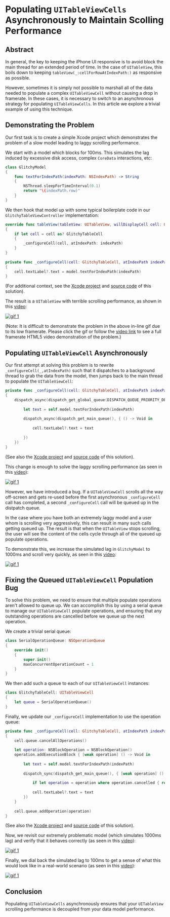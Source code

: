# Populating `UITableViewCells` Asynchronously to Maintain Scolling Performance

## Abstract

In general, the key to keeping the iPhone UI responsive is to avoid block the main thread for an extended period of time.  In the case of `UITableView`, this boils down to keeping `tableView(_:cellForRowAtIndexPath:)` as responsive as possible.

However, sometimes it is simply not possible to marshall all of the data needed to populate a complex `UITableViewCell` without causing a drop in framerate.  In these cases, it is necessary to switch to an asynchronous strategy for populating `UITableViewCells`.  In this article we explore a trivial example of using this technique.

## Demonstrating the Problem

Our first task is to create a simple Xcode project which demonstrates the problem of a slow model leading to laggy scrolling performance.

We start with a model which blocks for 100ms.  This simulates the lag induced by excessive disk access, complex `CoreData` interactions, etc:

```Swift
class GlitchyModel
{
    func textForIndexPath(indexPath: NSIndexPath) -> String
    {
        NSThread.sleepForTimeInterval(0.1)
        return "\(indexPath.row)"
    }
}
```

We then hook that model up with some typical boilerplate code in our `GlitchyTableViewController` implementation:

```Swift
override func tableView(tableView: UITableView, willDisplayCell cell: UITableViewCell, forRowAtIndexPath indexPath: NSIndexPath)
{
    if let cell = cell as? GlitchyTableCell
    {
        _configureCell(cell, atIndexPath: indexPath)
    }
}
    
private func _configureCell(cell: GlitchyTableCell, atIndexPath indexPath: NSIndexPath)
{
    cell.textLabel?.text = model.textForIndexPath(indexPath)
}
```

(For additional context, see the [Xcode project](https://github.com/pepaslabs/GlitchyTable/tree/master/1%20The%20Problem/GlitchyTable) and [source code](https://github.com/pepaslabs/GlitchyTable/blob/master/1%20The%20Problem/GlitchyTable/GlitchyTable/GlitchyTableViewController.swift) of this solution).

The result is a `UITableView` with terrible scrolling performance, as shown in this [video](http://gfycat.com/ImpassionedBoilingCoyote):

[![gif 1](http://zippy.gfycat.com/ImpassionedBoilingCoyote.gif)](http://gfycat.com/ImpassionedBoilingCoyote)

(Note: It is difficult to demonstrate the problem in the above in-line gif due to its low framerate.  Please click the gif or follow the [video link](http://gfycat.com/ImpassionedBoilingCoyote) to see a full framerate HTML5 video demonstration of the problem.)

## Populating `UITableViewCell` Asynchronously

Our first attempt at solving this problem is to rewrite `_configureCell(_,atIndexPath)` such that it dispatches to a background thread to grab the data from the model, then jumps back to the main thread to populate the `UITableViewCell`:

```Swift
private func _configureCell(cell: GlitchyTableCell, atIndexPath indexPath: NSIndexPath)
{
    dispatch_async(dispatch_get_global_queue(DISPATCH_QUEUE_PRIORITY_DEFAULT, 0), { () -> Void in
        
        let text = self.model.textForIndexPath(indexPath)
        
        dispatch_async(dispatch_get_main_queue(), { () -> Void in
            
            cell.textLabel?.text = text
            
        })
    })
}
```

(See also the [Xcode project](https://github.com/pepaslabs/GlitchyTable/tree/master/2%20Buggy%20Solution/GlitchyTable) and [source code](https://github.com/pepaslabs/GlitchyTable/blob/master/2%20Buggy%20Solution/GlitchyTable/GlitchyTable/GlitchyTableViewController.swift) of this solution).

This change is enough to solve the laggy scrolling performance (as seen in this [video](http://gfycat.com/OnlyAmusingCardinal)):

[![gif 1](http://zippy.gfycat.com/OnlyAmusingCardinal.gif)](http://gfycat.com/OnlyAmusingCardinal)

However, we have introduced a bug.  If a `UITableViewCell` scrolls all the way off-screen and gets re-used before the first asynchronous `_configureCell` call has completed, a second `_configureCell` call will be queued up in the distpatch queue.

In the case where you have both an extremely laggy model and a user whom is scrolling very aggressively, this can result in many such calls getting queued up.  The result is that when the `UITableView` stops scrolling, the user will see the content of the cells cycle through all of the queued up populate operations.

To demonstrate this, we increase the simulated lag in `GlitchyModel` to 1000ms and scroll very quickly, as seen in this [video](http://gfycat.com/PleasedConfusedBluejay):

[![gif 1](http://zippy.gfycat.com/PleasedConfusedBluejay.gif)](http://gfycat.com/PleasedConfusedBluejay)

## Fixing the Queued `UITableViewCell` Population Bug

To solve this problem, we need to ensure that multiple populate operations aren't allowed to queue up.  We can accomplish this by using a serial queue to manage our `UITableViewCell` populate operations, and ensuring that any outstanding operations are cancelled before we queue up the next operation.

We create a trivial serial queue:

```Swift
class SerialOperationQueue: NSOperationQueue
{
    override init()
    {
        super.init()
        maxConcurrentOperationCount = 1
    }
}
```

We then add such a queue to each of our `UITableViewCell` instances:

```Swift
class GlitchyTableCell: UITableViewCell
{
    let queue = SerialOperationQueue()
}
```

Finally, we update our `_configureCell` implementation to use the operation queue:

```Swift
private func _configureCell(cell: GlitchyTableCell, atIndexPath indexPath: NSIndexPath)
{
    cell.queue.cancelAllOperations()
    
    let operation: NSBlockOperation = NSBlockOperation()
    operation.addExecutionBlock { [weak operation] () -> Void in
        
        let text = self.model.textForIndexPath(indexPath)
        
        dispatch_sync(dispatch_get_main_queue(), { [weak operation] () -> Void in
            
            if let operation = operation where operation.cancelled { return }
            
            cell.textLabel?.text = text
        })
    }
    
    cell.queue.addOperation(operation)
}
```

(See also the [Xcode project](https://github.com/pepaslabs/GlitchyTable/tree/master/3%20Correct%20Solution/GlitchyTable) and [source code](https://github.com/pepaslabs/GlitchyTable/blob/master/3%20Correct%20Solution/GlitchyTable/GlitchyTable/GlitchyTableViewController.swift) of this solution).

Now, we revisit our extremely problematic model (which simulates 1000ms lag) and verify that it behaves correctly (as seen in this [video](http://gfycat.com/LameComfortableGordonsetter)):

[![gif 1](http://zippy.gfycat.com/LameComfortableGordonsetter.gif)](http://gfycat.com/LameComfortableGordonsetter)

Finally, we dial back the simulated lag to 100ms to get a sense of what this would look like in a real-world scenario (as seen in this [video](http://gfycat.com/HeavyEmbellishedIceblueredtopzebra)):

[![gif 1](http://zippy.gfycat.com/HeavyEmbellishedIceblueredtopzebra.gif)](http://gfycat.com/HeavyEmbellishedIceblueredtopzebra)

## Conclusion

Populating `UITableViewCells` asynchronously ensures that your `UITableView` scrolling performance is decoupled from your data model performance.

